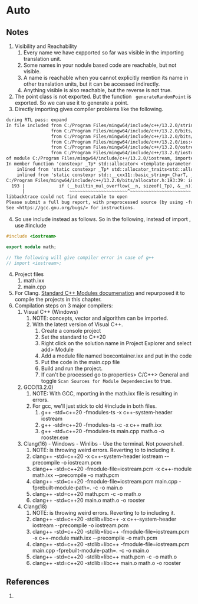 # Auto

## Notes
1. Visibility and Reachability
   1. Every name we have expported so far was visible in the importing translation unit.
   2. Some names in your nodule based code are reachable, but not visible.
   3. A name is reachable when you cannot explicitly mention its name in other translation units, but it can be accessed indirectly.
   4. Anything visible is also reachable, but the reverse is not true.
2. The point class is not exported. But the function ` generateRandomPoint` is exported. So we can use it to generate a point.
3. Directly importing gives compiler problems like the following.
```txt
during RTL pass: expand
In file included from C:/Program Files/mingw64/include/c++/13.2.0/string:43,
                 from C:/Program Files/mingw64/include/c++/13.2.0/bits/locale_classes.h:40,
                 from C:/Program Files/mingw64/include/c++/13.2.0/bits/ios_base.h:41,
                 from C:/Program Files/mingw64/include/c++/13.2.0/ios:44,
                 from C:/Program Files/mingw64/include/c++/13.2.0/ostream:40,
                 from C:/Program Files/mingw64/include/c++/13.2.0/iostream:41,
of module C:/Program Files/mingw64/include/c++/13.2.0/iostream, imported at math.ixx:3:
In member function 'constexpr _Tp* std::allocator< <template-parameter-1-1> >::allocate(std::size_t) [with _Tp = char]',
    inlined from 'static constexpr _Tp* std::allocator_traits<std::allocator<_CharT> >::allocate(allocator_type&, size_type) [with _Tp = char]' at C:/Program Files/mingw64/include/c++/13.2.0/bits/alloc_traits.h:482:28,
    inlined from 'static constexpr std::__cxx11::basic_string<_CharT, _Traits, _Alloc>::pointer std::__cxx11::basic_string<_CharT, _Traits, _Alloc>::_S_allocate(_Char_alloc_type&, size_type) [with _CharT = char; _Traits = std::char_traits<char>; _Alloc = std::allocator<char>]' at C:/Program Files/mingw64/include/c++/13.2.0/bits/basic_string.h:126:39:
C:/Program Files/mingw64/include/c++/13.2.0/bits/allocator.h:193:39: internal compiler error: in make_decl_rtl, at varasm.cc:1442
  193 |             if (__builtin_mul_overflow(__n, sizeof(_Tp), &__n))
      |                 ~~~~~~~~~~~~~~~~~~~~~~^~~~~~~~~~~~~~~~~~~~~~~~
libbacktrace could not find executable to open
Please submit a full bug report, with preprocessed source (by using -freport-bug).
See <https://gcc.gnu.org/bugs/> for instructions.
```

4. So use include instead as follows. So in the following, instead of import <iostream>, use #include <iostream>
```cpp
#include <iostream>

export module math;

// The following will give compiler error in case of g++
// import <iostream>;
``` 
4. Project files
   1. math.ixx
   2. main.cpp
5. For Clang. [Standard C++ Modules documenation](https://clang.llvm.org/docs/StandardCPlusPlusModules.html) and repurposed it to compile the projects in this chapter.
6. Compilation steps on 3 major compilers:
   1. Visual C++ (Windows)
      1. NOTE: concepts, vector and algorithm can be imported.
      2. With the latest version of Visual C++.
         1. Create a console project
         2. Set the standard to C++20
         3. Right click on the solution name in Project Explorer and select add> Module
         4. Add a module file named boxcontainer.ixx and put in the code
         5. Put the code in the main.cpp file
         6. Build and run the project.
         7. If <iostream> can't be processed go to properties> C/C++> General and toggle `Scan Sources for Module Dependencies` to true.
   2. GCC(13.2.0)
      1. NOTE: With GCC, mporting <iostream> in the math.ixx file is resulting in errors.
      2. For gcc, we'll just stick to old #include in both files.
         1. g++ -std=c++20 -fmodules-ts -x c++-system-header iostream
         2. g++ -std=c++20 -fmodules-ts -c -x c++ math.ixx
         3. g++ -std=c++20 -fmodules-ts main.cpp math.o -o rooster.exe
   3. Clang(16) - Windows - Winlibs - Use the terminal. Not powershell.
      1. NOTE: <random> is throwing weird errors. Reverting to to including it.
      2. clang++ -std=c++20 -x c++-system-header iostream --precompile -o iostream.pcm
      3. clang++ -std=c++20 -fmodule-file=iostream.pcm  -x c++-module math.ixx --precompile -o math.pcm
      4. clang++ -std=c++20 -fmodule-file=iostream.pcm main.cpp -fprebuilt-module-path=. -c -o main.o
      5. clang++ -std=c++20 math.pcm -c -o math.o
      6. clang++ -std=c++20 main.o math.o -o rooster
   4. Clang(18)
      1. NOTE: <random> is throwing weird errors. Reverting to to including it.
      2. clang++ -std=c++20 -stdlib=libc++ -x c++-system-header iostream --precompile -o iostream.pcm
      3. clang++ -std=c++20 -stdlib=libc++ -fmodule-file=iostream.pcm  -x c++-module math.ixx --precompile -o math.pcm
      4. clang++ -std=c++20 -stdlib=libc++ -fmodule-file=iostream.pcm main.cpp -fprebuilt-module-path=. -c -o main.o
      5. clang++ -std=c++20 -stdlib=libc++ math.pcm -c -o math.o
      6. clang++ -std=c++20 -stdlib=libc++ main.o math.o -o rooster

## References

1. 

